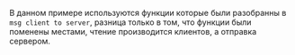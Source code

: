 В данном примере используются функции которые были разобранны в `msg client to server`, разница только в том, что функции были поменены местами, чтение производится клиентов, а отправка сервером. 